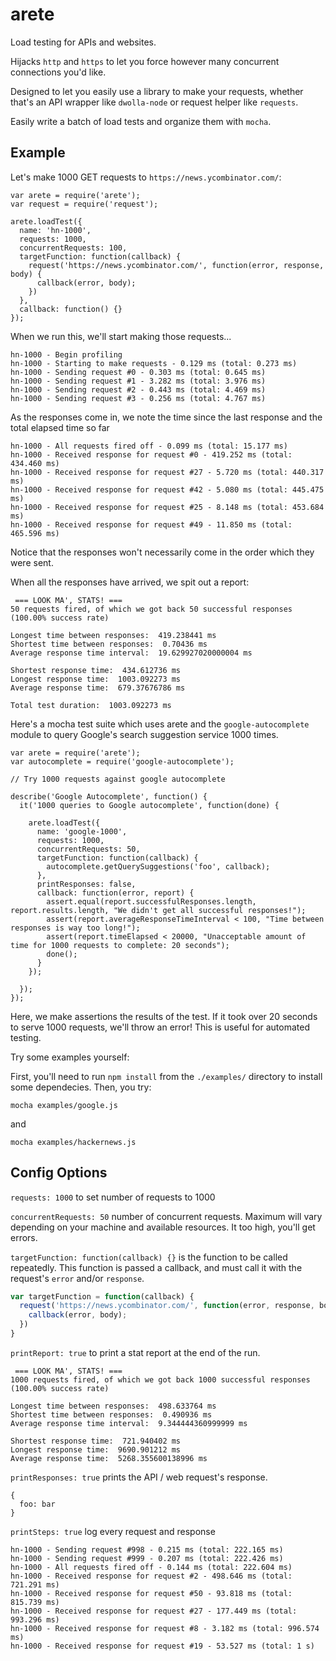 # arete

Load testing for APIs and websites.

Hijacks `http` and `https` to let you force however many concurrent connections you'd like.

Designed to let you easily use a library to make your requests, whether that's an API wrapper like `dwolla-node` or request helper like `requests`.

Easily write a batch of load tests and organize them with `mocha`.

## Example

Let's make 1000 GET requests to `https://news.ycombinator.com/`:

```
var arete = require('arete');
var request = require('request');

arete.loadTest({
  name: 'hn-1000',
  requests: 1000,
  concurrentRequests: 100,
  targetFunction: function(callback) {
    request('https://news.ycombinator.com/', function(error, response, body) {
      callback(error, body);
    })
  },
  callback: function() {}
});
```

When we run this, we'll start making those requests...

```
hn-1000 - Begin profiling
hn-1000 - Starting to make requests - 0.129 ms (total: 0.273 ms)
hn-1000 - Sending request #0 - 0.303 ms (total: 0.645 ms)
hn-1000 - Sending request #1 - 3.282 ms (total: 3.976 ms)
hn-1000 - Sending request #2 - 0.443 ms (total: 4.469 ms)
hn-1000 - Sending request #3 - 0.256 ms (total: 4.767 ms)
```

As the responses come in, we note the time since the last response and the total elapsed time so far

```
hn-1000 - All requests fired off - 0.099 ms (total: 15.177 ms)
hn-1000 - Received response for request #0 - 419.252 ms (total: 434.460 ms)
hn-1000 - Received response for request #27 - 5.720 ms (total: 440.317 ms)
hn-1000 - Received response for request #42 - 5.080 ms (total: 445.475 ms)
hn-1000 - Received response for request #25 - 8.148 ms (total: 453.684 ms)
hn-1000 - Received response for request #49 - 11.850 ms (total: 465.596 ms)
```

Notice that the responses won't necessarily come in the order which they were sent.

When all the responses have arrived, we spit out a report:

```
 === LOOK MA', STATS! ===
50 requests fired, of which we got back 50 successful responses (100.00% success rate)

Longest time between responses:  419.238441 ms
Shortest time between responses:  0.70436 ms
Average response time interval:  19.629927020000004 ms

Shortest response time:  434.612736 ms
Longest response time:  1003.092273 ms
Average response time:  679.37676786 ms

Total test duration:  1003.092273 ms
```

Here's a mocha test suite which uses arete and the `google-autocomplete` module to query Google's search suggestion service 1000 times.

```
var arete = require('arete');
var autocomplete = require('google-autocomplete');

// Try 1000 requests against google autocomplete

describe('Google Autocomplete', function() {
  it('1000 queries to Google autocomplete', function(done) {

    arete.loadTest({
      name: 'google-1000',
      requests: 1000,
      concurrentRequests: 50,
      targetFunction: function(callback) {
        autocomplete.getQuerySuggestions('foo', callback);
      },
      printResponses: false,
      callback: function(error, report) {       
        assert.equal(report.successfulResponses.length, report.results.length, "We didn't get all successful responses!");
        assert(report.averageResponseTimeInterval < 100, "Time between responses is way too long!");
        assert(report.timeElapsed < 20000, "Unacceptable amount of time for 1000 requests to complete: 20 seconds");
        done();
      }
    });

  });
});
```

Here, we make assertions the results of the test.  If it took over 20 seconds to serve 1000 requests, we'll throw an error!  This is useful for automated testing.

Try some examples yourself:

First, you'll need to run `npm install` from the `./examples/` directory to install some dependecies.  Then, you try:

`mocha examples/google.js`

and

`mocha examples/hackernews.js`

## Config Options

`requests: 1000` to set number of requests to 1000

`concurrentRequests: 50` number of concurrent requests.  Maximum will vary depending on your machine and available resources.  It too high, you'll get errors.

`targetFunction: function(callback) {}` is the function to be called repeatedly.  This function is passed a callback, and must call it with the request's `error` and/or `response`.

```javascript
var targetFunction = function(callback) {
  request('https://news.ycombinator.com/', function(error, response, body) {
    callback(error, body);
  })
}
```

`printReport: true` to print a stat report at the end of the run.

```
 === LOOK MA', STATS! ===
1000 requests fired, of which we got back 1000 successful responses (100.00% success rate)

Longest time between responses:  498.633764 ms
Shortest time between responses:  0.490936 ms
Average response time interval:  9.344444360999999 ms

Shortest response time:  721.940402 ms
Longest response time:  9690.901212 ms
Average response time:  5268.355600138996 ms
```

`printResponses: true` prints the API / web request's  response.

```
{
  foo: bar
}
```

`printSteps: true` log every request and response

```
hn-1000 - Sending request #998 - 0.215 ms (total: 222.165 ms)
hn-1000 - Sending request #999 - 0.207 ms (total: 222.426 ms)
hn-1000 - All requests fired off - 0.144 ms (total: 222.604 ms)
hn-1000 - Received response for request #2 - 498.646 ms (total: 721.291 ms)
hn-1000 - Received response for request #50 - 93.818 ms (total: 815.739 ms)
hn-1000 - Received response for request #27 - 177.449 ms (total: 993.296 ms)
hn-1000 - Received response for request #8 - 3.182 ms (total: 996.574 ms)
hn-1000 - Received response for request #19 - 53.527 ms (total: 1 s)
```
